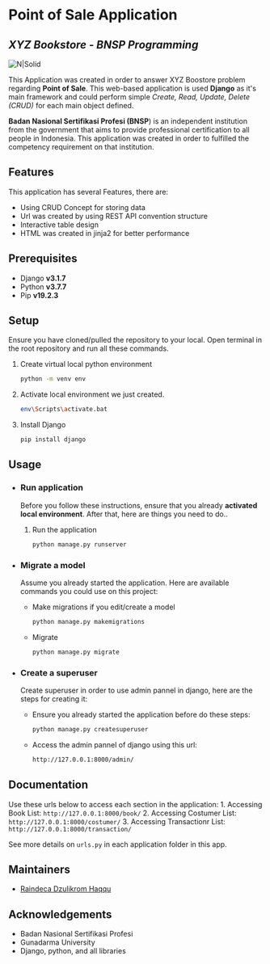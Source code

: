 # Point of Sale Application
## _XYZ Bookstore - BNSP Programming_

![N|Solid](https://cdn.discordapp.com/attachments/769771830894395425/824431764725432320/unknown.png)


This Application was created in order to answer XYZ Boostore problem regarding **Point of Sale**. This web-based application is used **Django** as it's main framework and could perform simple *Create, Read, Update, Delete (CRUD)* for each main object defined.

**Badan Nasional Sertifikasi Profesi (BNSP**) is an independent institution from the government that aims to provide professional certification to all people in Indonesia. This application was created in order to fulfilled the competency requirement on that institution.


## Features
This application has several Features, there are:
- Using CRUD Concept for storing data
- Url was created by using REST API convention structure
- Interactive table design
- HTML was created in jinja2 for better performance

##  Prerequisites
- Django **v3.1.7**
- Python **v3.7.7**
- Pip **v19.2.3**
 

## Setup
Ensure you have cloned/pulled the repository to your local. Open terminal in the root repository and run all these commands.

1. Create virtual local python environment
    ```sh
    python -m venv env
    ```

2.  Activate local environment we just created.
    ```sh
    env\Scripts\activate.bat
    ```

3.  Install Django
    ```sh
    pip install django
    ```

## Usage
* ### Run application
    Before you follow these instructions, ensure that you already **activated local environment**. After that, here are things you need to do..
    1. Run the application
        ```sh
        python manage.py runserver
        ```
* ### Migrate a model
    Assume you already started the application. Here are available commands you could use on this project:
    - Make migrations if you edit/create a model
        ```sh
        python manage.py makemigrations
        ```
    - Migrate
        ```sh
        python manage.py migrate
        ```
* ### Create a superuser
    Create superuser in order to use admin pannel in django, here are the steps for creating it:

    - Ensure you already started the application before do these steps:
        ```sh
        python manage.py createsuperuser
        ```
    - Access the admin pannel of django using this url:
        ```sh
        http://127.0.0.1:8000/admin/
        ```
## Documentation
Use these urls below to access each section in the application:
    1. Accessing Book List:
    ```
        http://127.0.0.1:8000/book/
    ```
    2. Accessing Costumer List:
    ```
        http://127.0.0.1:8000/costumer/
    ```
    3. Accessing Transactionr List:
    ```
        http://127.0.0.1:8000/transaction/
    ```

See more details on ``urls.py`` in each application folder in this app.

## Maintainers
- [Raindeca Dzulikrom Haqqu](https://github.com/Raindeca/)

## Acknowledgements
- Badan Nasional Sertifikasi Profesi
- Gunadarma University
- Django, python, and all libraries
